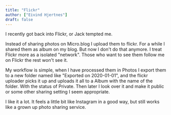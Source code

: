 ```yaml
---
title: "Flickr"
author: ["Eivind Hjertnes"]
draft: false
---
```


I recently got back into Flickr, or Jack tempted me.

Instead of sharing photos on Micro.blog I upload them to flickr. For a while I shared them as album on my blog. But now I don't do that anymore. I treat Flickr more as a isolated "network". Those who want to see them follow me on Flickr the rest won't see it.

My workflow is simple, when I have processed them in Photos I export them to a new folder named like "Exported on 2020-01-01", and the flickr uploader picks it up and  uploads it all to a Album with the name of the folder. With the status of Private. Then later I look over it and make it public or some other sharing setting I seem appropriate.

I like it a lot. It feels a little bit like Instagram in a good way, but still works like a grown up photo sharing service.
